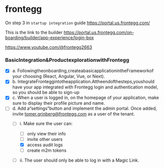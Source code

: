 # frontegg

On step 3 in `startup integration` guide https://portal.us.frontegg.com/

This is the link to the builder https://portal.us.frontegg.com/on-boarding/builder/app-experience/login-box

https://www.youtube.com/@frontegg2663

### BasicIntegration&ProductexplorationwithFrontegg
- [x] a. Followingtheonboarding,createabasicapplicationintheFrameworkof  your choosing (React, Angular, Vue, or Next).
- [x] b. IntegrateFronteggintotheapplication.Attheendofthesteps,youshould have your app integrated with Frontegg login and authentication model, so you should be able to sign-up
- [x] c. When a user is logged in, on the homepage of your application, make sure to display their profile picture and name.
- [ ] d. Add a“settings”button and implement the admin portal. Once added, invite tomer.grinberg@frontegg.com as a user of the tenant.
    - [ ] i. Make sure the user can:
        - [ ] only view their info
        - [ ] invite other users
        - [x] access audit logs
        - [ ] create m2m tokens
    - [ ] ii. The user should only be able to log in with a Magic Link.
  
     





